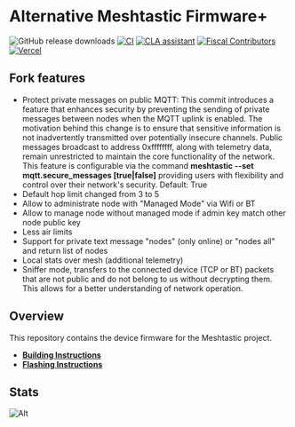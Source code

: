 # Alternative Meshtastic Firmware+

![GitHub release downloads](https://img.shields.io/github/downloads/meshtastic/firmware/total)
[![CI](https://img.shields.io/github/actions/workflow/status/meshtastic/firmware/main_matrix.yml?branch=master&label=actions&logo=github&color=yellow)](https://github.com/meshtastic/firmware/actions/workflows/ci.yml)
[![CLA assistant](https://cla-assistant.io/readme/badge/meshtastic/firmware)](https://cla-assistant.io/meshtastic/firmware)
[![Fiscal Contributors](https://opencollective.com/meshtastic/tiers/badge.svg?label=Fiscal%20Contributors&color=deeppink)](https://opencollective.com/meshtastic/)
[![Vercel](https://img.shields.io/static/v1?label=Powered%20by&message=Vercel&style=flat&logo=vercel&color=000000)](https://vercel.com?utm_source=meshtastic&utm_campaign=oss)

## Fork features

- Protect private messages on public MQTT: This commit introduces a feature that enhances security by preventing the sending of private messages between nodes when the MQTT uplink is enabled. The motivation behind this change is to ensure that sensitive information is not inadvertently transmitted over potentially insecure channels. Public messages broadcast to address 0xffffffff, along with telemetry data, remain unrestricted to maintain the core functionality of the network. This feature is configurable via the command **meshtastic --set mqtt.secure_messages [true|false]** providing users with flexibility and control over their network's security. Default: True
- Default hop limit changed from 3 to 5
- Allow to administrate node with "Managed Mode" via Wifi or BT
- Allow to manage node without managed mode if admin key match other node public key
- Less air limits
- Support for private text message "nodes" (only online) or "nodes all" and return list of nodes
- Local stats over mesh (additional telemetry)
- Sniffer mode, transfers to the connected device (TCP or BT) packets that are not public and do not belong to us without decrypting them. This allows for a better understanding of network operation.

## Overview

This repository contains the device firmware for the Meshtastic project.

- **[Building Instructions](https://meshtastic.org/docs/development/firmware/build)**
- **[Flashing Instructions](https://meshtastic.org/docs/getting-started/flashing-firmware/)**

## Stats

![Alt](https://repobeats.axiom.co/api/embed/a92f097d9197ae853e780ec53d7d126e545629ab.svg "Repobeats analytics image")